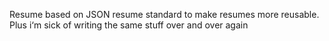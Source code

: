 Resume based on JSON resume standard to make resumes more reusable. Plus i‘m sick of writing the same stuff over and over again
